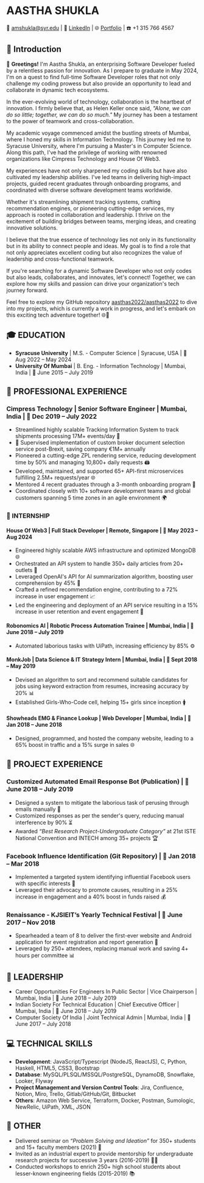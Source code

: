 # AASTHA SHUKLA

📧 [amshukla@syr.edu](mailto:amshukla@syr.edu) | 🔗 [LinkedIn](https://www.linkedin.com/in/aastha-shukla/) | 🌐 [Portfolio](https://aasthas.web.app/) | ☎️ +1 315 766 4567

## 🌟 Introduction

🚀 **Greetings!** I'm Aastha Shukla, an enterprising Software Developer fueled by a relentless passion for innovation. As I prepare to graduate in May 2024, I'm on a quest to find full-time Software Developer roles that not only challenge my coding prowess but also provide an opportunity to lead and collaborate in dynamic tech ecosystems.

In the ever-evolving world of technology, collaboration is the heartbeat of innovation. I firmly believe that, as Helen Keller once said, *"Alone, we can do so little; together, we can do so much."* My journey has been a testament to the power of teamwork and cross-collaboration.

My academic voyage commenced amidst the bustling streets of Mumbai, where I honed my skills in Information Technology. This journey led me to Syracuse University, where I'm pursuing a Master's in Computer Science. Along this path, I've had the privilege of working with renowned organizations like Cimpress Technology and House Of Web3.

My experiences have not only sharpened my coding skills but have also cultivated my leadership abilities. I've led teams in delivering high-impact projects, guided recent graduates through onboarding programs, and coordinated with diverse software development teams worldwide.

Whether it's streamlining shipment tracking systems, crafting recommendation engines, or pioneering cutting-edge services, my approach is rooted in collaboration and leadership. I thrive on the excitement of building bridges between teams, merging ideas, and creating innovative solutions.

I believe that the true essence of technology lies not only in its functionality but in its ability to connect people and ideas. My goal is to find a role that not only appreciates excellent coding but also recognizes the value of leadership and cross-functional teamwork.

If you're searching for a dynamic Software Developer who not only codes but also leads, collaborates, and innovates, let's connect! Together, we can explore how my skills and passion can drive your organization's tech journey forward.

Feel free to explore my GitHub repository [aasthas2022/aasthas2022](https://github.com/aasthas2022/aasthas2022) to dive into my projects, which is currently a work in progress, and let's embark on this exciting tech adventure together! 🌐🤝

## 🎓 EDUCATION

- **Syracuse University** | M.S. - Computer Science | Syracuse, USA | 📅 Aug 2022 – May 2024
- **University Of Mumbai** | B. Eng. - Information Technology | Mumbai, India | 📅 June 2015 – July 2019

## 💼 PROFESSIONAL EXPERIENCE

### Cimpress Technology | Senior Software Engineer | Mumbai, India | 📅 Dec 2019 – July 2022

- Streamlined highly scalable Tracking Information System to track shipments processing 17M+ events/day 🚚
- 🌟 Supervised implementation of custom broker document selection service post-Brexit, saving company €1M+ annually
- Pioneered a cutting-edge ZPL rendering service, reducing development time by 50% and managing 10,800+ daily requests 🖨️
- Developed, maintained, and supported 65+ API-first microservices fulfilling 2.5M+ requests/year 🌐
- Mentored 4 recent graduates through a 3-month onboarding program 🌱
- Coordinated closely with 10+ software development teams and global customers spanning 5 time zones in an agile environment 🌍

### 💼 INTERNSHIP

#### House Of Web3 | Full Stack Developer | Remote, Singapore | 📅 May 2023 – Aug 2024

- Engineered highly scalable AWS infrastructure and optimized MongoDB 🌐
- Orchestrated an API system to handle 350+ daily articles from 20+ outlets 📰
- Leveraged OpenAI's API for AI summarization algorithm, boosting user comprehension by 45% 🤖
- Crafted a refined recommendation engine, contributing to a 72% increase in user engagement 📈
- Led the engineering and deployment of an API service resulting in a 15% increase in user retention and event engagement 🎉

#### Robonomics AI | Robotic Process Automation Trainee | Mumbai, India | 📅 June 2018 – July 2019

- Automated laborious tasks with UiPath, increasing efficiency by 85% ⚙️

#### MonkJob | Data Science & IT Strategy Intern | Mumbai, India | 📅 Sept 2018 – May 2019

- Devised an algorithm to sort and recommend suitable candidates for jobs using keyword extraction from resumes, increasing accuracy by 20% 📊
- Established Girls-Who-Code cell, helping 15+ girls since inception 🚺

#### Showheads EMG & Finance Lookup | Web Developer | Mumbai, India | 📅 Jan 2018 – June 2018

- Designed, programmed, and hosted the company website, leading to a 65% boost in traffic and a 15% surge in sales 🌐

## 🚀 PROJECT EXPERIENCE

### Customized Automated Email Response Bot (Publication) | 📅 June 2018 – July 2019

- Designed a system to mitigate the laborious task of perusing through emails manually 📧
- Customized responses as per the sender's query, reducing manual interference by 90% ⏳
- Awarded *“Best Research Project-Undergraduate Category”* at 21st ISTE National Convention and INTECH among 35+ projects 🏆

### Facebook Influence Identification (Git Repository) | 📅 Jan 2018 – Mar 2018

- Implemented a targeted system identifying influential Facebook users with specific interests 🤝
- Leveraged their advocacy to promote causes, resulting in a 25% increase in engagement and a 40% boost in funds raised 💰

### Renaissance - KJSIEIT’s Yearly Technical Festival | 📅 June 2017 – Nov 2018

- Spearheaded a team of 8 to deliver the first-ever website and Android application for event registration and report generation 📲
- Leveraged by 250+ attendees, replacing manual work and saving 4+ hours per committee 📊

## 🌟 LEADERSHIP

- Career Opportunities For Engineers In Public Sector | Vice Chairperson | Mumbai, India | 📅 June 2018 – July 2019
- Indian Society For Technical Education | Chief Executive Officer | Mumbai, India | 📅 June 2018 – July 2019
- Computer Society Of India | Joint Technical Admin | Mumbai, India | 📅 June 2017 – July 2018

## 💻 TECHNICAL SKILLS

- **Development**: JavaScript/Typescript (NodeJS, ReactJS), C, Python, Haskell, HTML5, CSS3, Bootstrap
- **Database**: MySQL/PLSQL/MSSQL/PostgreSQL, DynamoDB, Snowflake, Looker, Flyway
- **Project Management and Version Control Tools**: Jira, Confluence, Notion, Miro, Trello, Gitlab/GitHub/Git, Bitbucket
- **Others**: Amazon Web Service, Terraform, Docker, Postman, Sumologic, NewRelic, UiPath, XML, JSON

## 🌟 OTHER

- Delivered seminar on *“Problem Solving and Ideation”* for 350+ students and 15+ faculty members (2021) 🎤
- Invited as an industrial expert to provide mentorship for undergraduate research projects for successive 3 years (2016-2019) 👨‍🏫
- Conducted workshops to enrich 250+ high school students about lesser-known engineering fields (2015-2019) 📚
